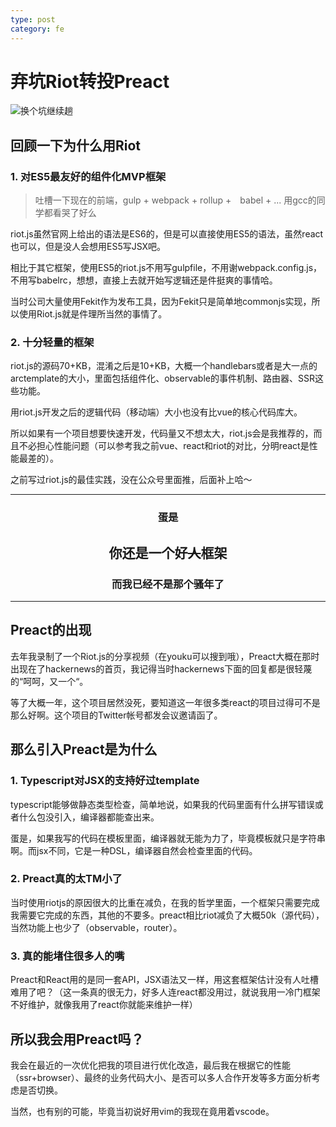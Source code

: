 ```yaml
---
type: post
category: fe
---
```

# 弃坑Riot转投Preact

![换个坑继续趟](http://i4.buimg.com/588926/431151959544ded0.jpg)

## 回顾一下为什么用Riot

### 1. 对ES5最友好的组件化MVP框架

> 吐槽一下现在的前端，gulp + webpack + rollup +　babel + ... 用gcc的同学都看哭了好么

riot.js虽然官网上给出的语法是ES6的，但是可以直接使用ES5的语法，虽然react也可以，但是没人会想用ES5写JSX吧。

相比于其它框架，使用ES5的riot.js不用写gulpfile，不用谢webpack.config.js，不用写babelrc，想想，直接上去就开始写逻辑还是件挺爽的事情哈。

当时公司大量使用Fekit作为发布工具，因为Fekit只是简单地commonjs实现，所以使用Riot.js就是件理所当然的事情了。

### 2. 十分轻量的框架

riot.js的源码70+KB，混淆之后是10+KB，大概一个handlebars或者是大一点的arctemplate的大小，里面包括组件化、observable的事件机制、路由器、SSR这些功能。

用riot.js开发之后的逻辑代码（移动端）大小也没有比vue的核心代码库大。

所以如果有一个项目想要快速开发，代码量又不想太大，riot.js会是我推荐的，而且不必担心性能问题（可以参考我之前vue、react和riot的对比，分明react是性能最差的）。

之前写过riot.js的最佳实践，没在公众号里面推，后面补上哈～

----
<center>
    <h3>蛋是</h3>
    <h2>你还是一个好<s>人</s>框架</h2>
    <h3>而我已经不是那个骚年了</h3>
</center>

---

## Preact的出现

去年我录制了一个Riot.js的分享视频（在youku可以搜到哦），Preact大概在那时出现在了hackernews的首页，我记得当时hackernews下面的回复都是很轻蔑的“呵呵，又一个“。

等了大概一年，这个项目居然没死，要知道这一年很多类react的项目过得可不是那么好啊。这个项目的Twitter帐号都发会议邀请函了。

## 那么引入Preact是为什么

### 1. Typescript对JSX的支持好过template

typescript能够做静态类型检查，简单地说，如果我的代码里面有什么拼写错误或者什么包没引入，编译器都能查出来。

蛋是，如果我写的代码在模板里面，编译器就无能为力了，毕竟模板就只是字符串啊。而jsx不同，它是一种DSL，编译器自然会检查里面的代码。

### 2. Preact真的太TM小了

当时使用riotjs的原因很大的比重在减负，在我的哲学里面，一个框架只需要完成我需要它完成的东西，其他的不要多。preact相比riot减负了大概50k（源代码），当然功能上也少了（observable，router）。

### 3. 真的能堵住很多人的嘴

Preact和React用的是同一套API，JSX语法又一样，用这套框架估计没有人吐槽难用了吧？（这一条真的很无力，好多人连react都没用过，就说我用一冷门框架不好维护，就像我用了react你就能来维护一样）

## 所以我会用Preact吗？

我会在最近的一次优化把我的项目进行优化改造，最后我在根据它的性能（ssr+browser）、最终的业务代码大小、是否可以多人合作开发等多方面分析考虑是否切换。

当然，也有别的可能，毕竟当初说好用vim的我现在竟用着vscode。

